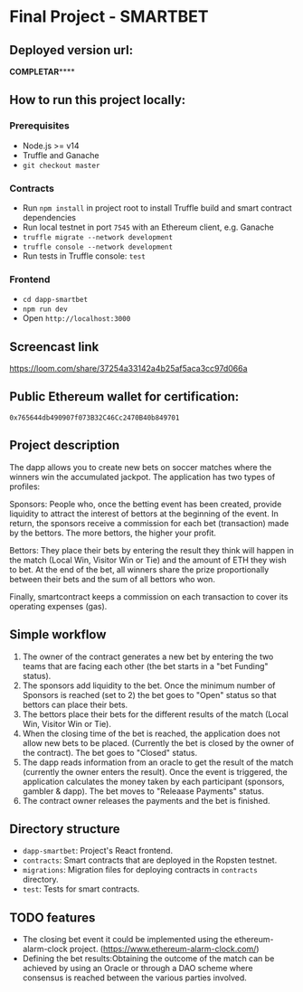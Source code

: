 # Final Project - SMARTBET

## Deployed version url:

**************COMPLETAR******************

## How to run this project locally:

### Prerequisites

- Node.js >= v14
- Truffle and Ganache
- `git checkout master`

### Contracts

- Run `npm install` in project root to install Truffle build and smart contract dependencies
- Run local testnet in port `7545` with an Ethereum client, e.g. Ganache
- `truffle migrate --network development`
- `truffle console --network development`
- Run tests in Truffle console: `test`

### Frontend
- `cd dapp-smartbet`
- `npm run dev`
- Open `http://localhost:3000`

## Screencast link

https://loom.com/share/37254a33142a4b25af5aca3cc97d066a

## Public Ethereum wallet for certification:

`0x765644db490907f073B32C46Cc2470B40b849701`

## Project description

The dapp allows you to create new bets on soccer matches where the winners win the accumulated jackpot.
The application has two types of profiles:

Sponsors: People who, once the betting event has been created, provide liquidity to attract the interest of bettors at the beginning of the event. In return, the sponsors receive a commission for each bet (transaction) made by the bettors. The more bettors, the higher your profit.

Bettors: They place their bets by entering the result they think will happen in the match (Local Win, Visitor Win or Tie) and the amount of ETH they wish to bet. At the end of the bet, all winners share the prize proportionally between their bets and the sum of all bettors who won.

Finally, smartcontract keeps a commission on each transaction to cover its operating expenses (gas).


## Simple workflow

1. The owner of the contract generates a new bet by entering the two teams that are facing each other (the bet starts in a "bet Funding" status).
2. The sponsors add liquidity to the bet. Once the minimum number of Sponsors is reached (set to 2) the bet goes to "Open" status so that bettors can place their bets.
3. The bettors place their bets for the different results of the match (Local Win, Visitor Win or Tie).
4. When the closing time of the bet is reached, the application does not allow new bets to be placed. (Currently the bet is closed by the owner of the contract). The bet goes to "Closed" status.
5. The dapp reads information from an oracle to get the result of the match (currently the owner enters the result). Once the event is triggered, the application calculates the money taken by each participant (sponsors, gambler & dapp). The bet moves to "Releaase Payments" status.
6. The contract owner releases the payments and the bet is finished.


## Directory structure

- `dapp-smartbet`: Project's React frontend.
- `contracts`: Smart contracts that are deployed in the Ropsten testnet.
- `migrations`: Migration files for deploying contracts in `contracts` directory.
- `test`: Tests for smart contracts.


## TODO features

- The closing bet event it could be implemented using the ethereum-alarm-clock project. (https://www.ethereum-alarm-clock.com/)
- Defining the bet results:Obtaining the outcome of the match can be achieved by using an Oracle or through a DAO scheme where consensus is reached between the various parties involved.
